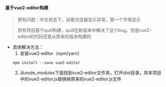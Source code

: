 #### 基于vue2-editor构建

> 原有问题：中文状态下，谷歌浏览器显示异常，第一个字母显示

> 原有项目基于quill构建，quill在新版本中解决了这个bug，但是vue2-editor的代码还是从原来的版本构建的

* 具体解决方法：
  1. 安装vue2-editor（npm/yarn）
  ```
  npm install --save vue2-editor
  ```
  2. 从node_modules下面找到vue2-editor文件夹，打开dist目录，将本项目中的vue2-editor.js替换掉原来的vue2-editor.js文件

